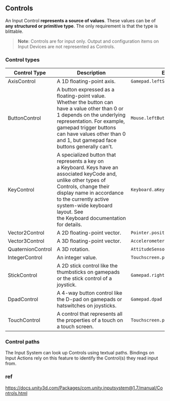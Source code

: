 ## Controls

An Input Control **represents a source of values**. These values can be of **any structured or primitive type**. The only requirement is that the type is blittable.

> **Note**: Controls are for input only. Output and configuration items on Input Devices are not represented as Controls.

### Control types

| Control Type | Description | Example |
| --- | --- | --- |
| AxisControl | A 1D floating-point axis. | `Gamepad.leftStick.x` |
| ButtonControl | A button expressed as a floating-point value. Whether the button can have a value other than 0 or 1 depends on the underlying representation. For example, gamepad trigger buttons can have values other than 0 and 1, but gamepad face buttons generally can't. | `Mouse.leftButton` |
| KeyControl | A specialized button that represents a key on a Keyboard. Keys have an associated keyCode and, unlike other types of Controls, change their display name in accordance to the currently active system-wide keyboard layout. See the Keyboard documentation for details. | `Keyboard.aKey` |
| Vector2Control | A 2D floating-point vector. | `Pointer.position` |
| Vector3Control | A 3D floating-point vector. | `Accelerometer.acceleration` |
| QuaternionControl | A 3D rotation. | `AttitudeSensor.attitude` |
| IntegerControl | An integer value. | `Touchscreen.primaryTouch.touchId` |
| StickControl | A 2D stick control like the thumbsticks on gamepads or the stick control of a joystick. | `Gamepad.rightStick` |
| DpadControl | A 4-way button control like the D-pad on gamepads or hatswitches on joysticks. | `Gamepad.dpad` |
| TouchControl | A control that represents all the properties of a touch on a touch screen. | `Touchscreen.primaryTouch` |

### Control paths
The Input System can look up Controls using textual paths. Bindings on Input Actions rely on this feature to identify the Control(s) they read input from.




### ref
https://docs.unity3d.com/Packages/com.unity.inputsystem@1.7/manual/Controls.html


